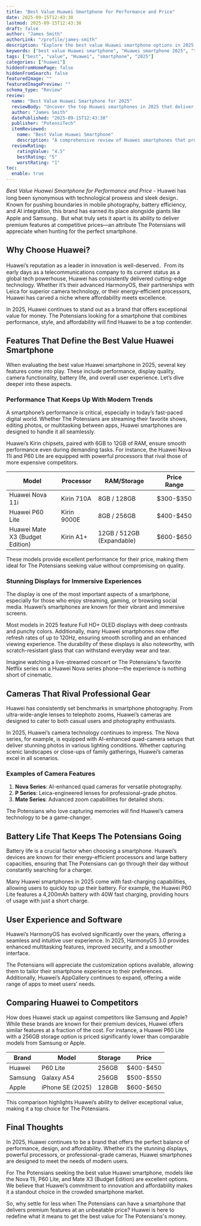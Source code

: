 ```yaml
---
title: "Best Value Huawei Smartphone for Performance and Price"
date: 2025-09-15T12:43:38
lastmod: 2025-09-15T12:43:38
draft: false
author: "James Smith"
authorLink: "/profile/james-smith"
description: "Explore the best value Huawei smartphone options in 2025, featuring cutting-edge technology, exceptional performance, and affordability for all users."
keywords: ["best value Huawei smartphone", "Huawei smartphone 2025", "top Huawei smartphones"]
tags: ["best", "value", "Huawei", "smartphone", "2025"]
categories: ["huawei"]
hiddenFromHomePage: false
hiddenFromSearch: false
featuredImage: ""
featuredImagePreview: ""
schema_type: "Review"
review:
  name: "Best Value Huawei Smartphone for 2025"
  reviewBody: "Uncover the top Huawei smartphones in 2025 that deliver unmatched value with premium features, powerful performance, and sleek designs at accessible price points."
  author: "James Smith"
  datePublished: "2025-09-15T12:43:38"
  publisher: "PotensiTech"
  itemReviewed:
    name: "Best Value Huawei Smartphone"
    description: "A comprehensive review of Huawei smartphones that provide excellent value for money, balancing advanced features and affordability."
  reviewRating:
    ratingValue: "4.5"
    bestRating: "5"
    worstRating: "1"
toc:
  enable: true
---
```



*Best Value Huawei Smartphone for Performance and Price* - Huawei has long been synonymous with technological prowess and sleek design．Known for pushing boundaries in mobile photography, battery efficiency, and AI integration, this brand has earned its place alongside giants like Apple and Samsung．But what truly sets it apart is its ability to deliver premium features at competitive prices—an attribute The Potensians will appreciate when hunting for the perfect smartphone.

## Why Choose Huawei?

Huawei’s reputation as a leader in innovation is well-deserved．From its early days as a telecommunica​tions company to its current status as a global tech powerhouse, Huawei has consistently delivered cutting-edge technology. Whether it’s their advanced HarmonyOS, their partnerships with Leica for superior camera technology, or their energy-efficient processors, Huawei has carved a niche where affordability meets excellence.

In 2025, Huawei continues to stand out as a brand that offers exceptional value for money. The Potensians looking for a smartphone that combines performance, style, and affordability will find Huawei to be a top contender.

## Features That Define the Best Value Huawei Smartphone

When evaluating the best value Huawei smartphone in 2025, several key features come into play. These include performance, display quality, camera functionality, battery life, and overall user experience. Let’s dive deeper into these aspects.

### Performance That Keeps Up With Modern Trends

A smartphone’s performance is critical, especially in today’s fast-paced digital world. Whether The Potensians are streaming their favorite shows, editing photos, or multitasking between apps, Huawei smartphones are designed to handle it all seamlessly. 

Huawei’s Kirin chipsets, paired with 6GB to 12GB of RAM, ensure smooth performance even during demanding tasks. For instance, the Huawei Nova 11i and P60 Lite are equipped with powerful processors that rival those of more expensive competitors.

<div class="table-​responsive">
<table class="html-table">
<thead>
<tr>
<th>Model</th>
<th>Processor</th>
<th>RAM/Storage</th>
<th>Price Range</th>
</tr>
</thead>
<tbody>
<tr>
<td>Huawei Nova 11i</td>
<td>Kirin 710A</td>
<td>8GB / 128GB</td>
<td>$300-$350</td>
</tr>
<tr>
<td>Huawei P60 Lite</td>
<td>Kirin 9000E</td>
<td>8GB / 256GB</td>
<td>$400-$450</td>
</tr>
<tr>
<td>Huawei Mate X3 (Budget Edition)</td>
<td>Kirin A1+</td>
<td>12GB / 512GB (Expandable)</td>
<td>$600-$650</td>
</tr>
</tbody>
</table>
</div>

These models provide excellent performance for their price, making them ideal for The Potensians seeking value without compromising on quality.

### Stunning Displays for Immersive Experiences

The display is one of the most important aspects of a smartphone, especially for those who enjoy streaming, gaming, or browsing social media. Huawei’s smartphones are known for their vibrant and immersive screens. 

Most models in 2025 feature Full HD+ OLED displays with deep contrasts and punchy colors. Additionally, many Huawei smartphones now offer refresh rates of up to 120Hz, ensuring smooth scrolling and an enhanced viewing experience. The durability of these displays is also noteworthy, with scratch-resistant glass that can withstand everyday wear and tear.

Imagine watching a live-streamed concert or The Potensians's favorite Netflix series on a Huawei Nova series phone—the experience is nothing short of cinematic.

## Cameras That Rival Professional Gear

Huawei has consistently set benchmarks in smartphone photography. From ultra-wide-angle lenses to telephoto zooms, Huawei’s cameras are designed to cater to both ​casual users and photography enthusiasts.

In 2025, Huawei’s camera technology continues to impress. The Nova series, for example, is equipped with AI-enhanced quad-camera setups that deliver stunning photos in various lighting conditions. Whether capturing scenic landscapes or close-ups of family gatherings, Huawei’s cameras excel in all scenarios.

### Examples of Camera Features

1. **Nova Series**: AI-enhanced quad cameras for versatile photography.
2. **P Series**: Leica-engineered lenses for professional-grade photos.
3. **Mate Series**: Advanced zoom capabilities for detailed shots.

The Potensians who love capturing memories will find Huawei’s camera technology to be a game-changer.

## Battery Life That Keeps The Potensians Going

Battery life is a crucial factor when choosing a smartphone. Huawei’s devices are known for their energy-efficient processors and large battery capacities, ensuring that The Potensians can go through their day without constantly searching for a charger.

Many Huawei smartphones in 2025 come with fast-charging capabilities, allowing users to quickly top up their battery. For example, the Huawei P60 Lite features a 4,200mAh battery with 40W fast charging, providing hours of usage with just a short charge.

## User Experience and Software

Huawei’s HarmonyOS has evolved significantly over the years, offering a seamless and intuitive user experience. In 2025, HarmonyOS 3.0 provides enhanced multitasking features, improved security, and a smoother interface. 

The Potensians will appreciate the customization options available, allowing them to tailor their smartphone experience to their preferences. Additionally, Huawei’s AppGallery continues to expand, offering a wide range of apps to meet users’ needs.

## Comparing Huawei to Competitors

How does Huawei stack up against competitors like Samsung and Apple? While these brands are known for their premium devices, Huawei offers similar features at a fraction of the cost. For instance, a Huawei P60 Lite with a 256GB storage option is priced significantly lower than comparable models from Samsung or Apple.

<div class="table-responsive">
<table class="html-table">
<thead>
<tr>
<th>Brand</th>
<th>Model</th>
<th>Storage</th>
<th>Price</th>
</tr>
</thead>
<tbody>
<tr>
<td>Huawei</td>
<td>P60 Lite</td>
<td>256GB</td>
<td>$400-$450</td>
</tr>
<tr>
<td>Samsung</td>
<td>Galaxy A54</td>
<td>256GB</td>
<td>$500-$550</td>
</tr>
<tr>
<td>Apple</td>
<td>iPhone SE (2025)</td>
<td>128GB</td>
<td>$600-$650</td>
</tr>
</tbody>
</table>
</div>

This comparison highlights Huawei’s ability to deliver exceptional value, making it a top choice for The Potensians.

## Final Thoughts

In 2025, Huawei continues to be a brand that offers the perfect balance of performance, design, and affordability. Whether it’s the stunning displays, powerful processors, or professional-grade cameras, Huawei smartphones are designed to meet the needs of modern users.

For The Potensians seeking the best value Huawei smartphone, models like the Nova 11i, P60 Lite, and Mate X3 (Budget Edition) are excellent options. We believe that Huawei’s commitment to innovation and affordability makes it a standout choice in the crowded smartphone market.

So, why settle for less when The Potensians can have a smartphone that delivers premium features at an unbeatable price? Huawei is here to redefine what it means to get the best value for The Potensians's money.